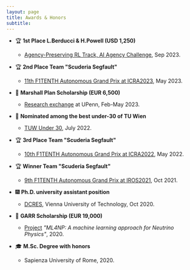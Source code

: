 ```yaml
---
layout: page
title: Awards & Honors
subtitle:
---
```


<!-- https://dev.to/nikolab/complete-list-of-github-markdown-emoji-markup-5aia -->


- :trophy: **1st Place L.Berducci & H.Powell (USD 1,250)**
  - [Agency-Preserving RL Track, AI Agency Challenge](https://alignmentjam.com/jam/agency), Sep 2023.

- :trophy: **2nd Place Team "Scuderia Segfault"**
  - [11th F1TENTH Autonomous Grand Prix at ICRA2023](https://informatics.tuwien.ac.at/news/2442), May 2023.

- :rocket: **Marshall Plan Scholarship (EUR 6,500)**
  - [Research exchange](https://www.marshallplan.at/) at UPenn, Feb-May 2023.

- :rocket: **Nominated among the best under-30 of TU Wien**
  - [TUW Under 30](https://informatics.tuwien.ac.at/news/2249), July 2022.

- :trophy: **3rd Place Team "Scuderia Segfault"**
  - [10th F1TENTH Autonomous Grand Prix at ICRA2022](https://informatics.tuwien.ac.at/news/2224), May 2022.

- :trophy: **Winner Team "Scuderia Segfault"**
  - [9th F1TENTH Autonomous Grand Prix at IROS2021](https://informatics.tuwien.ac.at/news/2097), Oct 2021.

- :fireworks: **Ph.D. university assistant position**
  - [DCRES](https://informatics.tuwien.ac.at/doctoral/resilient-embedded-systems/), Vienna University of Technology, Oct 2020.

- :rocket: **GARR Scholarship (EUR 19,000)**
  - [Project](https://www.european-funding-guide.eu/scholarship/10526-scholarship-orio-carlini) *"ML4NP: A machine learning approach for Neutrino Physics"*, 2020.

- :mortar_board: **M.Sc. Degree with honors**
  - Sapienza University of Rome, 2020.
